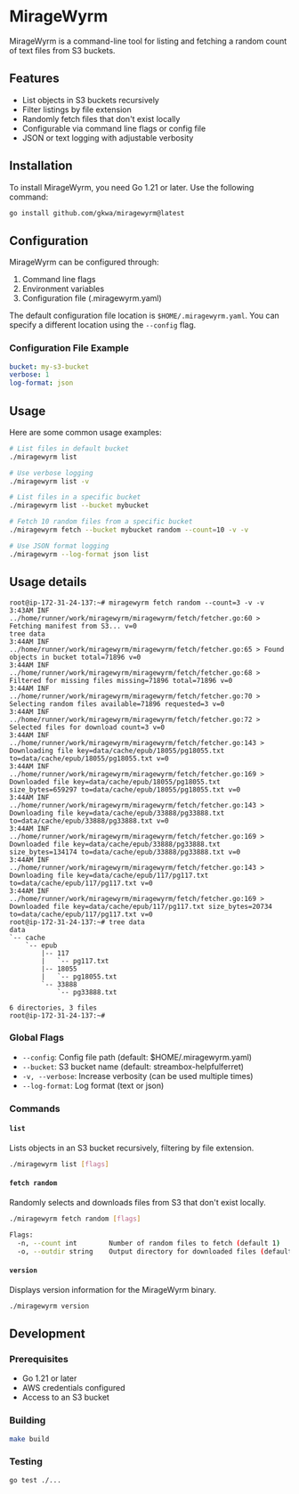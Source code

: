 # MirageWyrm

MirageWyrm is a command-line tool for listing and fetching a random count of text files from  S3 buckets.

## Features

- List objects in S3 buckets recursively
- Filter listings by file extension
- Randomly fetch files that don't exist locally
- Configurable via command line flags or config file
- JSON or text logging with adjustable verbosity

## Installation

To install MirageWyrm, you need Go 1.21 or later. Use the following command:

```bash
go install github.com/gkwa/miragewyrm@latest
```

## Configuration

MirageWyrm can be configured through:

1. Command line flags
2. Environment variables
3. Configuration file (.miragewyrm.yaml)

The default configuration file location is `$HOME/.miragewyrm.yaml`. You can specify a different location using the `--config` flag.

### Configuration File Example

```yaml
bucket: my-s3-bucket
verbose: 1
log-format: json
```

## Usage

Here are some common usage examples:

```bash
# List files in default bucket
./miragewyrm list

# Use verbose logging
./miragewyrm list -v

# List files in a specific bucket
./miragewyrm list --bucket mybucket

# Fetch 10 random files from a specific bucket
./miragewyrm fetch --bucket mybucket random --count=10 -v -v

# Use JSON format logging
./miragewyrm --log-format json list
```

## Usage details

```log
root@ip-172-31-24-137:~# miragewyrm fetch random --count=3 -v -v
3:43AM INF ../home/runner/work/miragewyrm/miragewyrm/fetch/fetcher.go:60 > Fetching manifest from S3... v=0
tree data
3:44AM INF ../home/runner/work/miragewyrm/miragewyrm/fetch/fetcher.go:65 > Found objects in bucket total=71896 v=0
3:44AM INF ../home/runner/work/miragewyrm/miragewyrm/fetch/fetcher.go:68 > Filtered for missing files missing=71896 total=71896 v=0
3:44AM INF ../home/runner/work/miragewyrm/miragewyrm/fetch/fetcher.go:70 > Selecting random files available=71896 requested=3 v=0
3:44AM INF ../home/runner/work/miragewyrm/miragewyrm/fetch/fetcher.go:72 > Selected files for download count=3 v=0
3:44AM INF ../home/runner/work/miragewyrm/miragewyrm/fetch/fetcher.go:143 > Downloading file key=data/cache/epub/18055/pg18055.txt to=data/cache/epub/18055/pg18055.txt v=0
3:44AM INF ../home/runner/work/miragewyrm/miragewyrm/fetch/fetcher.go:169 > Downloaded file key=data/cache/epub/18055/pg18055.txt size_bytes=659297 to=data/cache/epub/18055/pg18055.txt v=0
3:44AM INF ../home/runner/work/miragewyrm/miragewyrm/fetch/fetcher.go:143 > Downloading file key=data/cache/epub/33888/pg33888.txt to=data/cache/epub/33888/pg33888.txt v=0
3:44AM INF ../home/runner/work/miragewyrm/miragewyrm/fetch/fetcher.go:169 > Downloaded file key=data/cache/epub/33888/pg33888.txt size_bytes=134174 to=data/cache/epub/33888/pg33888.txt v=0
3:44AM INF ../home/runner/work/miragewyrm/miragewyrm/fetch/fetcher.go:143 > Downloading file key=data/cache/epub/117/pg117.txt to=data/cache/epub/117/pg117.txt v=0
3:44AM INF ../home/runner/work/miragewyrm/miragewyrm/fetch/fetcher.go:169 > Downloaded file key=data/cache/epub/117/pg117.txt size_bytes=20734 to=data/cache/epub/117/pg117.txt v=0
root@ip-172-31-24-137:~# tree data
data
`-- cache
    `-- epub
        |-- 117
        |   `-- pg117.txt
        |-- 18055
        |   `-- pg18055.txt
        `-- 33888
            `-- pg33888.txt

6 directories, 3 files
root@ip-172-31-24-137:~#
```


### Global Flags

- `--config`: Config file path (default: $HOME/.miragewyrm.yaml)
- `--bucket`: S3 bucket name (default: streambox-helpfulferret)
- `-v, --verbose`: Increase verbosity (can be used multiple times)
- `--log-format`: Log format (text or json)

### Commands

#### `list`

Lists objects in an S3 bucket recursively, filtering by file extension.

```bash
./miragewyrm list [flags]
```

#### `fetch random`

Randomly selects and downloads files from S3 that don't exist locally.

```bash
./miragewyrm fetch random [flags]

Flags:
  -n, --count int        Number of random files to fetch (default 1)
  -o, --outdir string    Output directory for downloaded files (default ".")
```

#### `version`

Displays version information for the MirageWyrm binary.

```bash
./miragewyrm version
```

## Development

### Prerequisites

- Go 1.21 or later
- AWS credentials configured
- Access to an S3 bucket

### Building

```bash
make build
```

### Testing

```bash
go test ./...
```
